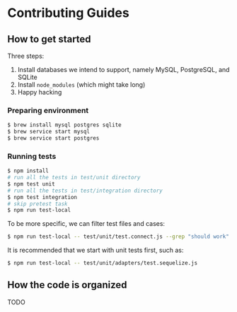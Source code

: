 # Contributing Guides

## How to get started

Three steps:

1. Install databases we intend to support, namely MySQL, PostgreSQL, and SQLite
2. Install `node_modules` (which might take long)
3. Happy hacking

### Preparing environment

```bash
$ brew install mysql postgres sqlite
$ brew service start mysql
$ brew service start postgres
```

### Running tests

```bash
$ npm install
# run all the tests in test/unit directory
$ npm test unit
# run all the tests in test/integration directory
$ npm test integration
# skip pretest task
$ npm run test-local
```

To be more specific, we can filter test files and cases:

```bash
$ npm run test-local -- test/unit/test.connect.js --grep "should work"
```

It is recommended that we start with unit tests first, such as:

```bash
$ npm run test-local -- test/unit/adapters/test.sequelize.js
```

## How the code is organized

TODO

